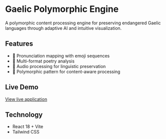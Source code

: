 # Gaelic Polymorphic Engine

A polymorphic content processing engine for preserving endangered Gaelic languages through adaptive AI and intuitive visualization.

## Features
- 🎯 Pronunciation mapping with emoji sequences
- 📜 Multi-format poetry analysis  
- 🎵 Audio processing for linguistic preservation
- 🔄 Polymorphic pattern for content-aware processing

## Live Demo
[View live application](https://gaelic-polymorphic-engine.vercel.app)

## Technology
- React 18 + Vite
- Tailwind CSS
